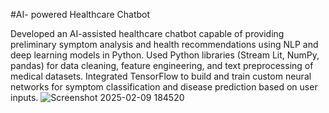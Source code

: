 #AI- powered Healthcare Chatbot


Developed an AI-assisted healthcare chatbot capable of providing preliminary symptom analysis and
health recommendations using NLP and deep learning models in Python.
Used Python libraries (Stream Lit, NumPy, pandas) for data cleaning, feature engineering, and text
preprocessing of medical datasets.
Integrated TensorFlow to build and train custom neural networks for symptom classification and disease
prediction based on user inputs.
![Screenshot 2025-02-09 184520](https://github.com/user-attachments/assets/1237ae5a-c194-4081-b7a5-341668e7781f)
